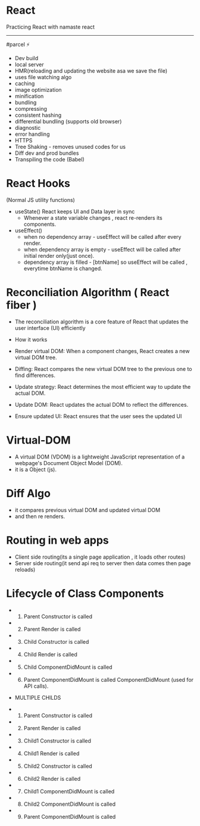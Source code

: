 # React

Practicing React with namaste react <hr>

#parcel ⚡️

- Dev build
- local server
- HMR(reloading and updating the website asa we save the file)
- uses file watching algo
- caching
- image optimization
- minification
- bundling
- compressing
- consistent hashing
- differential bundling (supports old browser)
- diagnostic
- error handling
- HTTPS
- Tree Shaking - removes unused codes for us
- Diff dev and prod bundles
- Transpiling the code (Babel)

# React Hooks

(Normal JS utility functions)

- useState() React keeps UI and Data layer in sync
  - Whenever a state variable changes , react re-renders its components.
- useEffect()
  - when no dependency array - useEffect will be called after every render.
  - when dependency array is empty - useEffect will be called after initial render only(just once).
  - dependency array is filled - [btnName] so useEffect will be called , everytime btnName is changed.

# Reconciliation Algorithm ( React fiber )

- The reconciliation algorithm is a core feature of React that updates the user interface (UI) efficiently
- How it works

- Render virtual DOM: When a component changes, React creates a new virtual DOM tree.
- Diffing: React compares the new virtual DOM tree to the previous one to find differences.
- Update strategy: React determines the most efficient way to update the actual DOM.
- Update DOM: React updates the actual DOM to reflect the differences.
- Ensure updated UI: React ensures that the user sees the updated UI

# Virtual-DOM

- A virtual DOM (VDOM) is a lightweight JavaScript representation of a webpage's Document Object Model (DOM).
- it is a Object (js).

# Diff Algo

- it compares previous virtual DOM and updated virtual DOM
- and then re renders.

# Routing in web apps

- Client side routing(its a single page application , it loads other routes)
- Server side routing(it send api req to server then data comes then page reloads)

# Lifecycle of Class Components

- 1. Parent Constructor is called
- 2. Parent Render is called
- 3. Child Constructor is called
- 4. Child Render is called
- 5. Child ComponentDidMount is called
- 6. Parent ComponentDidMount is called
     ComponentDidMount (used for API calls).

- MULTIPLE CHILDS
- 1. Parent Constructor is called
- 2. Parent Render is called
- 3. Child1 Constructor is called
- 4. Child1 Render is called
- 5. Child2 Constructor is called
- 6. Child2 Render is called
- 7. Child1 ComponentDidMount is called
- 8. Child2 ComponentDidMount is called
- 9. Parent ComponentDidMount is called
